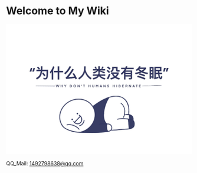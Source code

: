# **Welcome to My Wiki**

![](https://github.com/AntKing001/Test/blob/main/wiki%20image/IMG_2540.JPG?raw=true)




QQ_Mail: 1492798638@qq.com




